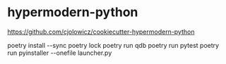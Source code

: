 # hypermodern-python

https://github.com/cjolowicz/cookiecutter-hypermodern-python

poetry install --sync
poetry lock
poetry run qdb
poetry run pytest
poetry run pyinstaller --onefile  launcher.py